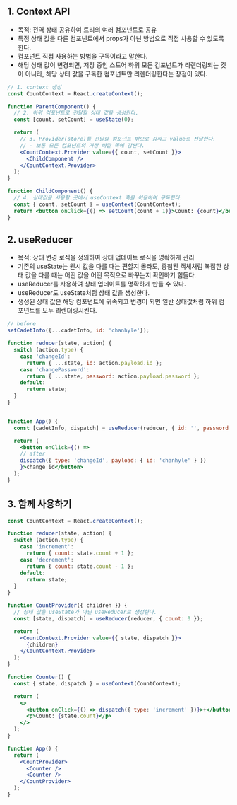 ## 1. Context API

- 목적: 전역 상태 공유하여 트리의 여러 컴포넌트로 공유
- 특정 상태 값을 다른 컴포넌트에서 props가 아닌 방법으로 직접 사용할 수 있도록 한다.
- 컴포넌트 직접 사용하는 방법을 구독이라고 말한다.
- 해당 상태 값이 변경되면, 저장 중인 스토어 하위 모든 컴포넌트가 리렌더링되는 것이 아니라, 해당 상태 값을 구독한 컴포넌트만 리렌더링한다는 장점이 있다.

```jsx
// 1. context 생성
const CountContext = React.createContext();

function ParentComponent() {
  // 2. 하위 컴포넌트로 전달할 상태 값을 생성한다.
  const [count, setCount] = useState(0);

  return (
    // 3. Provider(store)를 전달할 컴포넌트 밖으로 감싸고 value로 전달한다.
    // - 보통 모든 컴포넌트의 가장 바깥 쪽에 감싼다.
    <CountContext.Provider value={{ count, setCount }}>
      <ChildComponent />
    </CountContext.Provider>
  );
}

function ChildComponent() {
  // 4. 상태값을 사용할 곳에서 useContext 훅을 이용하여 구독한다.
  const { count, setCount } = useContext(CountContext);
  return <button onClick={() => setCount(count + 1)}>Count: {count}</button>;
}
```

## 2. useReducer

- 목적: 상태 변경 로직을 정의하여 상태 업데이트 로직을 명확하게 관리
- 기존의 useState는 원시 값을 다룰 때는 편할지 몰라도, 중첩된 객체처럼 복잡한 상태 값을 다룰 때는 어떤 값을 어떤 목적으로 바꾸는지 확인하기 힘들다.
- useReducer를 사용하여 상태 업데이트를 명확하게 만들 수 있다.
- useReducer도 useState처럼 상태 값을 생성한다.
- 생성된 상태 값은 해당 컴포넌트에 귀속되고 변경이 되면 일반 상태값처럼 하위 컴포넌트를 모두 리렌더링시킨다.

```jsx
// before
setCadetInfo({...cadetInfo, id: 'chanhyle'});
```

```jsx
function reducer(state, action) {
  switch (action.type) {
    case 'changeId':
      return { ...state, id: action.payload.id };
    case 'changePassword':
      return { ...state, password: action.payload.password };
    default:
      return state;
  }
}


function App() {
  const [cadetInfo, dispatch] = useReducer(reducer, { id: '', password: '' });

  return (
	<button onClick={() => 
	// after
	dispatch({ type: 'changeId', payload: { id: 'chanhyle' } })
	}>change id</button>
  );
}
```

## 3. 함께 사용하기

```jsx
const CountContext = React.createContext();

function reducer(state, action) {
  switch (action.type) {
    case 'increment':
      return { count: state.count + 1 };
    case 'decrement':
      return { count: state.count - 1 };
    default:
      return state;
  }
}

function CountProvider({ children }) {
  // 상태 값을 useState가 아닌 useReducer로 생성한다.
  const [state, dispatch] = useReducer(reducer, { count: 0 });

  return (
    <CountContext.Provider value={{ state, dispatch }}>
      {children}
    </CountContext.Provider>
  );
}

function Counter() {
  const { state, dispatch } = useContext(CountContext);

  return (
    <>
      <button onClick={() => dispatch({ type: 'increment' })}>+</button>
      <p>Count: {state.count}</p>
    </>
  );
}

function App() {
  return (
    <CountProvider>
      <Counter />
      <Counter />
    </CountProvider>
  );
}
```